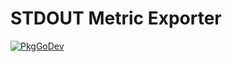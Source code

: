 # STDOUT Metric Exporter

[![PkgGoDev](https://pkg.go.dev/badge/go.opentelemetry.io/otel/exporters/stdout/stdoutmetric)](https://pkg.go.dev/go.opentelemetry.io/otel/exporters/stdout/stdoutmetric)
